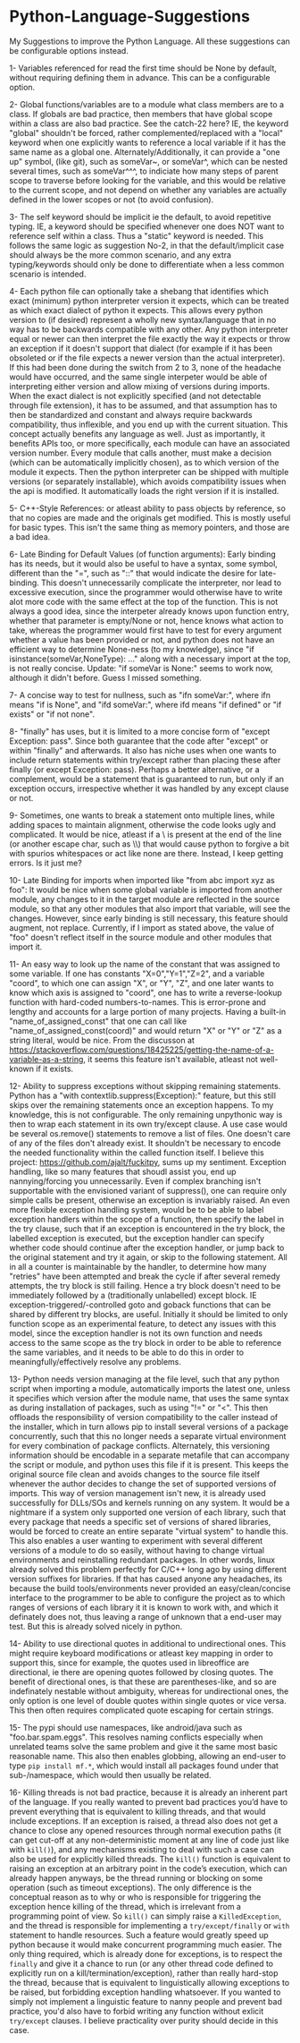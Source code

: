 # Python-Language-Suggestions
My Suggestions to improve the Python Language. All these suggestions can be configurable options instead.

1- Variables referenced for read the first time should be None by default, without requiring defining them in advance. This can be a configurable option.

2- Global functions/variables are to a module what class members are to a class. If globals are bad practice, then members that have global scope within a class are also bad practice. See the catch-22 here? IE, the keyword "global" shouldn't be forced, rather complemented/replaced with a "local" keyword when one explicitly wants to reference a local variable if it has the same name as a global one. Alternately/Additionally, it can provide a "one up" symbol, (like git), such as someVar~, or someVar^, which can be nested several times, such as someVar^^^, to indiciate how many steps of parent scope to traverse before looking for the variable, and this would be relative to the current scope, and not depend on whether any variables are actually defined in the lower scopes or not (to avoid confusion).

3- The self keyword should be implicit ie the default, to avoid repetitive typing. IE, a keyword should be specified whenever one does NOT want to reference self within a class. Thus a "static" keyword is needed. This follows the same logic as suggestion No-2, in that the default/implicit case should always be the more common scenario, and any extra typing/keywords should only be done to differentiate when a less common scenario is intended.

4- Each python file can optionally take a shebang that identifies which exact (minimum) python interpreter version it expects, which can be treated as which exact dialect of python it expects. This allows every python version to (if desired) represent a wholly new syntax/language that in no way has to be backwards compatible with any other. Any python interpreter equal or newer can then interpret the file exactly the way it expects or throw an exception if it doesn't support that dialect (for example if it has been obsoleted or if the file expects a newer version than the actual interpreter). If this had been done during the switch from 2 to 3, none of the headache would have occurred, and the same single interpeter would be able of interpreting either version and allow mixing of versions during imports. When the exact dialect is not explicitly specified (and not detectable through file extension), it has to be assumed, and that assumption has to then be standardized and constant and always require backwards compatibility, thus inflexible, and you end up with the current situation. This concept actually benefits any language as well. Just as importantly, it benefits APIs too, or more specifically, each module can have an associated version number. Every module that calls another, must make a decision (which can be automatically implicitly chosen), as to which version of the module it expects. Then the python interpreter can be shipped with multiple versions (or separately installable), which avoids compatibility issues when the api is modified. It automatically loads the right version if it is installed.

5- C++-Style References: or atleast ability to pass objects by reference, so that no copies are made and the originals get modified. This is mostly useful for basic types. This isn't the same thing as memory pointers, and those are a bad idea.

6- Late Binding for Default Values (of function arguments): Early binding has its needs, but it would also be useful to have a syntax, some symbol, different than the "=", such as "::" that would indicate the desire for late-binding. This doesn't unnecessarily complicate the interpreter, nor lead to excessive execution, since the programmer would otherwise have to write alot more code with the same effect at the top of the function. This is not always a good idea, since the interpeter already knows upon function entry, whether that parameter is empty/None or not, hence knows what action to take, whereas the programmer would first have to test for every argument whether a value has been provided or not, and python does not have an efficient way to determine None-ness (to my knowledge), since "if isinstance(someVar,NoneType): ..." along with a necessary import at the top, is not really concise. Update: "if someVar is None:" seems to work now, although it didn't before. Guess I missed something.

7- A concise way to test for nullness, such as "ifn someVar:", where ifn means "if is None", and "ifd someVar:", where ifd means "if defined" or "if exists" or "if not none".

8- "finally" has uses, but it is limited to a more concise form of "except Exception: pass". Since both guarantee that the code after "except" or within "finally" and afterwards. It also has niche uses when one wants to include return statements within try/except rather than placing these after finally (or except Exception: pass). Perhaps a better alternative, or a complement, would be a statement that is guaranteed to run, but only if an exception occurs, irrespective whether it was handled by any except clause or not.

9- Sometimes, one wants to break a statement onto multiple lines, while adding spaces to maintain alignment, otherwise the code looks ugly and complicated. It would be nice, atleast if a \ is present at the end of the line (or another escape char, such as \\\\) that would cause python to forgive a bit with spurios whitespaces or act like none are there. Instead, I keep getting errors. Is it just me?

10- Late Binding for imports when imported like "from abc import xyz as foo": It would be nice when some global variable is imported from another module, any changes to it in the target module are reflected in the source module, so that any other modules that also import that variable, will see the changes. However, since early binding is still necessary, this feature should augment, not replace. Currently, if I import as stated above, the value of "foo" doesn't reflect itself in the source module and other modules that import it.

11- An easy way to look up the name of the constant that was assigned to some variable. If one has constants "X=0","Y=1","Z=2", and a variable "coord", to which one can assign "X", or "Y", "Z", and one later wants to know which axis is assigned to "coord", one has to write a reverse-lookup function with hard-coded numbers-to-names. This is error-prone and lengthy and accounts for a large portion of many projects. Having a built-in "name_of_assigned_const" that one can call like "name_of_assigned_const(coord)" and would return "X" or "Y" or "Z" as a string literal, would be nice. From the discusson at https://stackoverflow.com/questions/18425225/getting-the-name-of-a-variable-as-a-string, it seems this feature isn't available, atleast not well-known if it exists.

12- Ability to suppress exceptions without skipping remaining statements. Python has a "with contextlib.suppress(Exception):" feature, but this still skips over the remaining statements once an exception happens. To my knowledge, this is not configurable. The only remaining unpythonic way is then to wrap each statement in its own try/except clause. A use case would be several os.remove() statements to remove a list of files. One doesn't care of any of the files don't already exist. It shouldn't be necessary to encode the needed functionality within the called function itself. I believe this project: https://github.com/ajalt/fuckitpy, sums up my sentiment. Exception handling, like so many features that shoudl assist you, end up nannying/forcing you unnecessarily. Even if complex branching isn't supportable with the envisioned variant of suppress(), one can require only simple calls be present, otherwise an exception is invariably raised.
  An even more flexible exception handling system, would be to be able to label exception handlers within the scope of a function, then specify the label in the try clause, such that if an exception is encountered in the try block, the labelled exception is executed, but the exception handler can specify whether code should continue after the exception handler, or jump back to the original statement and try it again, or skip to the following statement. All in all a counter is maintainable by the handler, to determine how many "retries" have been attempted and break the cycle if after several remedy attempts, the try block is still failing. Hence a try block doesn't need to be immediately followed by a (traditionally unlabelled) except block. IE exception-triggered/-controlled goto and goback functions that can be shared by different try blocks, are useful. Initially it should be limited to only function scope as an experimental feature, to detect any issues with this model, since the exception handler is not its own function and needs access to the same scope as the try block in order to be able to reference the same variables, and it needs to be able to do this in order to meaningfully/effectively resolve any problems.

13- Python needs version managing at the file level, such that any python script when importing a module, automatically imports the latest one, unless it specifies which version after the module name, that uses the same syntax as during installation of packages, such as using "!=" or "<". This then offloads the responsibility of version compatibility to the caller instead of the installer, which in turn allows pip to install several versions of a package concurrently, such that this no longer needs a separate virtual environment for every combination of package conflicts. Alternately, this versioning information should be encodable in a separate metafile that can accompany the script or module, and python uses this file if it is present. This keeps the original source file clean and avoids changes to the source file itself whenever the author decides to change the set of supported versions of imports. This way of version management isn't new, it is already used successfully for DLLs/SOs and kernels running on any system. It would be a nightmare if a system only supported one version of each library, such that every package that needs a specific set of versions of shared libraries, would be forced to create an entire separate "virtual system" to handle this. This also enables a user wanting to experiment with several different versions of a module to do so easily, without having to change virtual environments and reinstalling redundant packages.
  In other words, linux already solved this problem perfectly for C/C++ long ago by using different version suffixes for libraries. If that has caused anyone any headaches, its because the build tools/environments never provided an easy/clean/concise interface to the programmer to be able to configure the project as to which ranges of versions of each library it it is known to work with, and which it definately does not, thus leaving a range of unknown that a end-user may test. But this is already solved nicely in python.

14- Ability to use directional quotes in additional to undirectional ones. This might require keyboard modifications or atleast key mapping in order to support this, since for example, the quotes used in libreoffice are directional, ie there are opening quotes followed by closing quotes. The benefit of directional ones, is that these are parentheses-like, and so are indefinately nestable without ambiguity, whereas for undirectional ones, the only option is one level of double quotes within single quotes or vice versa. This then often requires complicated quote escaping for certain strings.

15- The pypi should use namespaces, like android/java such as "foo.bar.spam.eggs". This resolves naming conflicts especially when unrelated teams solve the same problem and give it the same most basic reasonable name. This also then enables globbing, allowing an end-user to type `pip install mf.*`, which would install all packages found under that sub-/namespace, which would then usually be related.

16- Killing threads is not bad practice, because it is already an inherent part of the language. If you really wanted to prevent bad practices you’d have to prevent everything that is equivalent to killing threads, and that would include exceptions. If an exception is raised, a thread also does not get a chance to close any opened resources through normal execution paths (it can get cut-off at any non-deterministic moment at any line of code just like with `kill()`), and any mechanisms existing to deal with such a case can also be used for explicitly killed threads. The `kill()` function is equivalent to raising an exception at an arbitrary point in the code’s execution, which can already happen anyways, be the thread running or blocking on some operation (such as timeout exceptions). The only difference is the conceptual reason as to why or who is responsible for triggering the exception hence killing of the thread, which is irrelevant from a programming point of view. So `kill()` can simply raise a `KilledException`, and the thread is responsible for implementing a `try/except/finally` or `with` statement to handle resources. Such a feature would greatly speed up python because it would make concurrent programming much easier. The only thing required, which is already done for exceptions, is to respect the `finally` and give it a chance to run (or any other thread code defined to explicitly run on a kill/termination/exception), rather than really hard-stop the thread, because that is equivalent to linguistically allowing exceptions to be raised, but forbidding exception handling whatsoever. If you wanted to simply not implement a linguistic feature to nanny people and prevent bad practice, you'd also have to forbid writing any function without exlicit `try/except` clauses. I believe practicality over purity should decide in this case.
